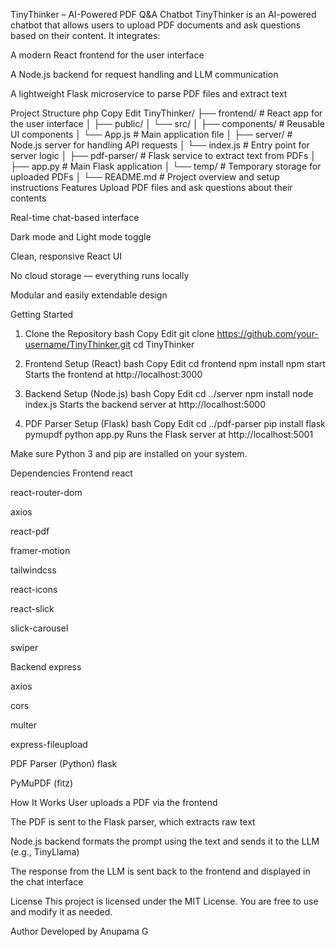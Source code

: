 TinyThinker – AI-Powered PDF Q&A Chatbot
TinyThinker is an AI-powered chatbot that allows users to upload PDF documents and ask questions based on their content.
It integrates:

A modern React frontend for the user interface

A Node.js backend for request handling and LLM communication

A lightweight Flask microservice to parse PDF files and extract text

Project Structure
php
Copy
Edit
TinyThinker/
├── frontend/             # React app for the user interface
│   ├── public/
│   └── src/
│       ├── components/   # Reusable UI components
│       └── App.js        # Main application file
│
├── server/               # Node.js server for handling API requests
│   └── index.js          # Entry point for server logic
│
├── pdf-parser/           # Flask service to extract text from PDFs
│   ├── app.py            # Main Flask application
│   └── temp/             # Temporary storage for uploaded PDFs
│
└── README.md             # Project overview and setup instructions
Features
Upload PDF files and ask questions about their contents

Real-time chat-based interface

Dark mode and Light mode toggle

Clean, responsive React UI

No cloud storage — everything runs locally

Modular and easily extendable design

Getting Started
1. Clone the Repository
bash
Copy
Edit
git clone https://github.com/your-username/TinyThinker.git
cd TinyThinker
2. Frontend Setup (React)
bash
Copy
Edit
cd frontend
npm install
npm start
Starts the frontend at http://localhost:3000

3. Backend Setup (Node.js)
bash
Copy
Edit
cd ../server
npm install
node index.js
Starts the backend server at http://localhost:5000

4. PDF Parser Setup (Flask)
bash
Copy
Edit
cd ../pdf-parser
pip install flask pymupdf
python app.py
Runs the Flask server at http://localhost:5001

Make sure Python 3 and pip are installed on your system.

Dependencies
Frontend
react

react-router-dom

axios

react-pdf

framer-motion

tailwindcss

react-icons

react-slick

slick-carousel

swiper

Backend
express

axios

cors

multer

express-fileupload

PDF Parser (Python)
flask

PyMuPDF (fitz)

How It Works
User uploads a PDF via the frontend

The PDF is sent to the Flask parser, which extracts raw text

Node.js backend formats the prompt using the text and sends it to the LLM (e.g., TinyLlama)

The response from the LLM is sent back to the frontend and displayed in the chat interface

License
This project is licensed under the MIT License.
You are free to use and modify it as needed.

Author
Developed by Anupama G
